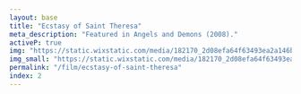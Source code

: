 ```yaml
---
layout: base
title: "Ecstasy of Saint Theresa"
meta_description: "Featured in Angels and Demons (2008)."
activeP: true
img: "https://static.wixstatic.com/media/182170_2d08efa64f63493ea2a146b75cc35e90~mv2.jpg"
img_small: "https://static.wixstatic.com/media/182170_2d08efa64f63493ea2a146b75cc35e90~mv2.jpg"
permalink: "/film/ecstasy-of-saint-theresa"
index: 2
---
```

